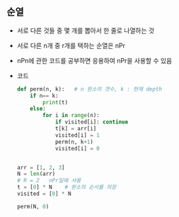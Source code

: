## 순열

- 서로 다른 것들 중 몇 개를 뽑아서 한 줄로 나열하는 것

- 서로 다른 n개 중 r개를 택하는 순열은 nPr

- nPn에 관한 코드를 공부하면 응용하여 nPr을 사용할 수 있음

- 코드

  ```python
  def perm(n, k):   # n 원소의 갯수, k : 현재 depth
      if n== k:
          print(t)
      else:
          for i in range(n):
              if visited[i]: continue
              t[k] = arr[i]
              visited[i] = 1
              perm(n, k+1)
              visited[i] = 0
  
  
  arr = [1, 2, 3]
  N = len(arr)
  # R = 2   nPr일때 사용
  t = [0] * N    # 원소의 순서를 저장
  visited = [0] * N
  
  perm(N, 0)
  ```
